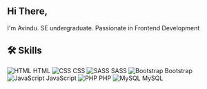 ## Hi There,
I'm Avindu. 
SE undergraduate. 
Passionate in Frontend Development

## 🛠️ Skills
![HTML](https://img.icons8.com/color/48/000000/html-5.png) HTML
![CSS](https://img.icons8.com/color/48/000000/css3.png) CSS
![SASS](https://img.icons8.com/color/48/000000/sass.png) SASS
![Bootstrap](https://img.icons8.com/color/48/000000/bootstrap.png) Bootstrap
![JavaScript](https://img.icons8.com/color/48/000000/javascript.png) JavaScript
![PHP](https://img.icons8.com/officel/40/000000/php-logo.png) PHP
![MySQL](https://img.icons8.com/color/48/000000/mysql-logo.png) MySQL

